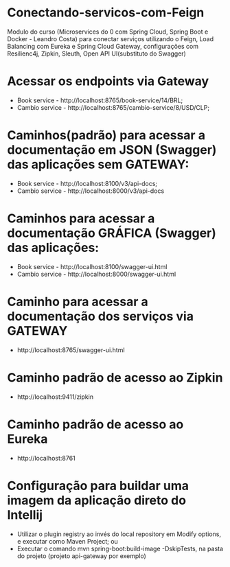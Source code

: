 # Conectando-servicos-com-Feign
Modulo do curso (Microservices do 0 com Spring Cloud, Spring Boot e Docker - Leandro Costa) para conectar serviços utilizando o Feign, Load Balancing com Eureka e Spring Cloud Gateway, configurações com Resilienc4j, Zipkin, Sleuth, Open API UI(substituto do Swagger)

# Acessar os endpoints via Gateway
- Book service - http://localhost:8765/book-service/14/BRL;
- Cambio service - http://localhost:8765/cambio-service/8/USD/CLP;

# Caminhos(padrão) para acessar a documentação em JSON (Swagger) das aplicações sem GATEWAY:
- Book service - http://localhost:8100/v3/api-docs;
- Cambio service - http://localhost:8000/v3/api-docs

# Caminhos para acessar a documentação GRÁFICA (Swagger) das aplicações:
- Book service - http://localhost:8100/swagger-ui.html
- Cambio service - http://localhost:8000/swagger-ui.html

# Caminho para acessar a documentação dos serviços via GATEWAY
- http://localhost:8765/swagger-ui.html

# Caminho padrão de acesso ao Zipkin
- http://localhost:9411/zipkin

# Caminho padrão de acesso ao Eureka
- http://localhost:8761

# Configuração para buildar uma imagem da aplicação direto do Intellij
- Utilizar o plugin registry ao invés do local repository em Modify options, e executar como Maven Project; ou
- Executar o comando  mvn spring-boot:build-image -DskipTests, na pasta do projeto (projeto api-gateway por exemplo)



